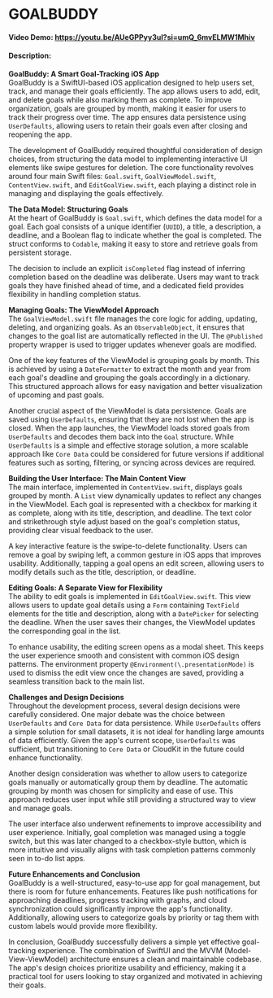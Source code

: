 # GOALBUDDY
#### Video Demo:  <https://youtu.be/AUeGPPyy3uI?si=umQ_6mvELMW1Mhiv>
#### Description:
**GoalBuddy: A Smart Goal-Tracking iOS App**  
GoalBuddy is a SwiftUI-based iOS application designed to help users set, track, and manage their goals efficiently. The app allows users to add, edit, and delete goals while also marking them as complete. To improve organization, goals are grouped by month, making it easier for users to track their progress over time. The app ensures data persistence using `UserDefaults`, allowing users to retain their goals even after closing and reopening the app.  

The development of GoalBuddy required thoughtful consideration of design choices, from structuring the data model to implementing interactive UI elements like swipe gestures for deletion. The core functionality revolves around four main Swift files: `Goal.swift`, `GoalViewModel.swift`, `ContentView.swift`, and `EditGoalView.swift`, each playing a distinct role in managing and displaying the goals effectively.  

**The Data Model: Structuring Goals**  
At the heart of GoalBuddy is `Goal.swift`, which defines the data model for a goal. Each goal consists of a unique identifier (`UUID`), a title, a description, a deadline, and a Boolean flag to indicate whether the goal is completed. The struct conforms to `Codable`, making it easy to store and retrieve goals from persistent storage.  

The decision to include an explicit `isCompleted` flag instead of inferring completion based on the deadline was deliberate. Users may want to track goals they have finished ahead of time, and a dedicated field provides flexibility in handling completion status.  

**Managing Goals: The ViewModel Approach**  
The `GoalViewModel.swift` file manages the core logic for adding, updating, deleting, and organizing goals. As an `ObservableObject`, it ensures that changes to the goal list are automatically reflected in the UI. The `@Published` property wrapper is used to trigger updates whenever goals are modified.  

One of the key features of the ViewModel is grouping goals by month. This is achieved by using a `DateFormatter` to extract the month and year from each goal's deadline and grouping the goals accordingly in a dictionary. This structured approach allows for easy navigation and better visualization of upcoming and past goals.  

Another crucial aspect of the ViewModel is data persistence. Goals are saved using `UserDefaults`, ensuring that they are not lost when the app is closed. When the app launches, the ViewModel loads stored goals from `UserDefaults` and decodes them back into the `Goal` structure. While `UserDefaults` is a simple and effective storage solution, a more scalable approach like `Core Data` could be considered for future versions if additional features such as sorting, filtering, or syncing across devices are required.  

**Building the User Interface: The Main Content View**  
The main interface, implemented in `ContentView.swift`, displays goals grouped by month. A `List` view dynamically updates to reflect any changes in the ViewModel. Each goal is represented with a checkbox for marking it as complete, along with its title, description, and deadline. The text color and strikethrough style adjust based on the goal's completion status, providing clear visual feedback to the user.  

A key interactive feature is the swipe-to-delete functionality. Users can remove a goal by swiping left, a common gesture in iOS apps that improves usability. Additionally, tapping a goal opens an edit screen, allowing users to modify details such as the title, description, or deadline.  

**Editing Goals: A Separate View for Flexibility**  
The ability to edit goals is implemented in `EditGoalView.swift`. This view allows users to update goal details using a `Form` containing `TextField` elements for the title and description, along with a `DatePicker` for selecting the deadline. When the user saves their changes, the ViewModel updates the corresponding goal in the list.  

To enhance usability, the editing screen opens as a modal sheet. This keeps the user experience smooth and consistent with common iOS design patterns. The environment property `@Environment(\.presentationMode)` is used to dismiss the edit view once the changes are saved, providing a seamless transition back to the main list.  

**Challenges and Design Decisions**  
Throughout the development process, several design decisions were carefully considered. One major debate was the choice between `UserDefaults` and `Core Data` for data persistence. While `UserDefaults` offers a simple solution for small datasets, it is not ideal for handling large amounts of data efficiently. Given the app's current scope, `UserDefaults` was sufficient, but transitioning to `Core Data` or CloudKit in the future could enhance functionality.  

Another design consideration was whether to allow users to categorize goals manually or automatically group them by deadline. The automatic grouping by month was chosen for simplicity and ease of use. This approach reduces user input while still providing a structured way to view and manage goals.  

The user interface also underwent refinements to improve accessibility and user experience. Initially, goal completion was managed using a toggle switch, but this was later changed to a checkbox-style button, which is more intuitive and visually aligns with task completion patterns commonly seen in to-do list apps.  

**Future Enhancements and Conclusion**  
GoalBuddy is a well-structured, easy-to-use app for goal management, but there is room for future enhancements. Features like push notifications for approaching deadlines, progress tracking with graphs, and cloud synchronization could significantly improve the app's functionality. Additionally, allowing users to categorize goals by priority or tag them with custom labels would provide more flexibility.  

In conclusion, GoalBuddy successfully delivers a simple yet effective goal-tracking experience. The combination of SwiftUI and the MVVM (Model-View-ViewModel) architecture ensures a clean and maintainable codebase. The app's design choices prioritize usability and efficiency, making it a practical tool for users looking to stay organized and motivated in achieving their goals.
